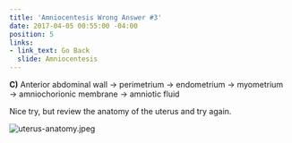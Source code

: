 ```yaml
---
title: 'Amniocentesis Wrong Answer #3'
date: 2017-04-05 00:55:00 -04:00
position: 5
links:
- link_text: Go Back
  slide: Amniocentesis
---
```


**C)** Anterior abdominal wall → perimetrium → endometrium → myometrium → amniochorionic membrane → amniotic fluid

Nice try, but review the anatomy of the uterus and try again.

![uterus-anatomy.jpeg](/uploads/uterus-anatomy.jpeg)